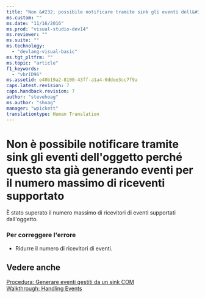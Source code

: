```yaml
---
title: "Non &#232; possibile notificare tramite sink gli eventi dell&#39;oggetto perch&#233; questo sta gi&#224; generando eventi per il numero massimo di riceventi supportato | Microsoft Docs"
ms.custom: ""
ms.date: "11/16/2016"
ms.prod: "visual-studio-dev14"
ms.reviewer: ""
ms.suite: ""
ms.technology: 
  - "devlang-visual-basic"
ms.tgt_pltfrm: ""
ms.topic: "article"
f1_keywords: 
  - "vbrID96"
ms.assetid: e40b19a2-8100-43ff-a1a4-0ddee3cc7f9a
caps.latest.revision: 7
caps.handback.revision: 7
author: "stevehoag"
ms.author: "shoag"
manager: "wpickett"
translationtype: Human Translation
---
```

# Non &#232; possibile notificare tramite sink gli eventi dell&#39;oggetto perch&#233; questo sta gi&#224; generando eventi per il numero massimo di riceventi supportato
È stato superato il numero massimo di ricevitori di eventi supportati dall'oggetto.  
  
### Per correggere l'errore  
  
-   Ridurre il numero di ricevitori di eventi.  
  
## Vedere anche  
 [Procedura: Generare eventi gestiti da un sink COM](http://msdn.microsoft.com/it-it/7c9944b2-e951-4c3e-a0a1-59b2ae37d7fd)   
 [Walkthrough: Handling Events](../../visual-basic/programming-guide/language-features/events/walkthrough-handling-events.md)